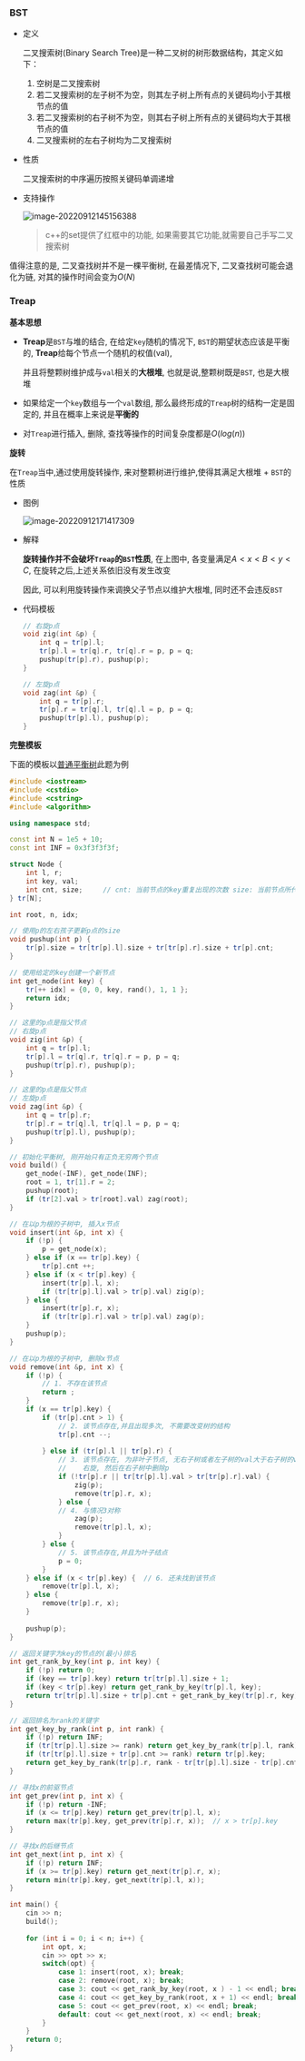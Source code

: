 ### BST

- 定义

  二叉搜索树(Binary Search Tree)是一种二叉树的树形数据结构，其定义如下：

  1. 空树是二叉搜索树
  2. 若二叉搜索树的左子树不为空，则其左子树上所有点的关键码均小于其根节点的值
  3. 若二叉搜索树的右子树不为空，则其右子树上所有点的关键码均大于其根节点的值
  4. 二叉搜索树的左右子树均为二叉搜索树



- 性质

  二叉搜索树的中序遍历按照关键码单调递增



- 支持操作

  ![image-20220912145156388](http://www.cdn.liver0377.xyz/typora/202209121451436.png)

  > c++的set提供了红框中的功能, 如果需要其它功能,就需要自己手写二叉搜索树

值得注意的是, 二叉查找树并不是一棵平衡树, 在最差情况下, 二叉查找树可能会退化为链, 对其的操作时间会变为$O(N)$





### Treap

**基本思想**

- **Treap**是`BST`与堆的结合, 在给定`key`随机的情况下, `BST`的期望状态应该是平衡的, **Treap**给每个节点一个随机的权值(val), 

  并且将整颗树维护成与`val`相关的**大根堆**, 也就是说,整颗树既是`BST`, 也是大根堆

- 如果给定一个`key`数组与一个`val`数组, 那么最终形成的`Treap`树的结构一定是固定的, 并且在概率上来说是**平衡的**

- 对`Treap`进行插入, 删除, 查找等操作的时间复杂度都是$O(log(n))$



**旋转**

在`Treap`当中,通过使用旋转操作, 来对整颗树进行维护,使得其满足大根堆 + `BST`的性质

- 图例

  ![image-20220912171417309](http://www.cdn.liver0377.xyz/typora/202209121714374.png)

- 解释

  **旋转操作并不会破坏`Treap`的`BST`性质**,  在上图中, 各变量满足$A < x < B < y < C$, 在旋转之后,上述关系依旧没有发生改变 

  因此, 可以利用旋转操作来调换父子节点以维护大根堆, 同时还不会违反`BST`

- 代码模板

  ```cc
  // 右旋p点
  void zig(int &p) {
      int q = tr[p].l;
      tr[p].l = tr[q].r, tr[q].r = p, p = q;
      pushup(tr[p].r), pushup(p);
  }
  
  // 左旋p点
  void zag(int &p) {
      int q = tr[p].r;
      tr[p].r = tr[q].l, tr[q].l = p, p = q;
      pushup(tr[p].l), pushup(p);
  }
  ```

  



**完整模板**

下面的模板以[普通平衡树](https://www.acwing.com/problem/content/255/)此题为例

```cc
#include <iostream>
#include <cstdio>
#include <cstring>
#include <algorithm>

using namespace std;

const int N = 1e5 + 10;
const int INF = 0x3f3f3f3f;

struct Node {
    int l, r;                         
    int key, val;                     
    int cnt, size;     // cnt: 当前节点的key重复出现的次数 size: 当前节点所代表的子树的大小
} tr[N];

int root, n, idx; 

// 使用p的左右孩子更新p点的size
void pushup(int p) {
    tr[p].size = tr[tr[p].l].size + tr[tr[p].r].size + tr[p].cnt;
}

// 使用给定的key创建一个新节点
int get_node(int key) {
    tr[++ idx] = {0, 0, key, rand(), 1, 1 };
    return idx;
}

// 这里的p点是指父节点
// 右旋p点
void zig(int &p) {
    int q = tr[p].l;
    tr[p].l = tr[q].r, tr[q].r = p, p = q;
    pushup(tr[p].r), pushup(p);
}

// 这里的p点是指父节点
// 左旋p点
void zag(int &p) {
    int q = tr[p].r;
    tr[p].r = tr[q].l, tr[q].l = p, p = q;
    pushup(tr[p].l), pushup(p);
}

// 初始化平衡树, 刚开始只有正负无穷两个节点
void build() {
    get_node(-INF), get_node(INF);
    root = 1, tr[1].r = 2;
    pushup(root);
    if (tr[2].val > tr[root].val) zag(root);
}

// 在以p为根的子树中, 插入x节点
void insert(int &p, int x) {
    if (!p) {
        p = get_node(x);
    } else if (x == tr[p].key) {
        tr[p].cnt ++;
    } else if (x < tr[p].key) {
        insert(tr[p].l, x);
        if (tr[tr[p].l].val > tr[p].val) zig(p);
    } else {
        insert(tr[p].r, x);
        if (tr[tr[p].r].val > tr[p].val) zag(p);
    }
    pushup(p);
}

// 在以p为根的子树中, 删除x节点
void remove(int &p, int x) {
    if (!p) {
        // 1. 不存在该节点
        return ;
    } 
    if (x == tr[p].key) {
        if (tr[p].cnt > 1) {
            // 2. 该节点存在,并且出现多次, 不需要改变树的结构
            tr[p].cnt --;
            
        } else if (tr[p].l || tr[p].r) {
            // 3. 该节点存在, 为非叶子节点, 无右子树或者左子树的val大于右子树的val
            //    右旋, 然后在右子树中删除p 
            if (!tr[p].r || tr[tr[p].l].val > tr[tr[p].r].val) {
                zig(p);
                remove(tr[p].r, x);
            } else {
            // 4. 与情况3对称
                zag(p);
                remove(tr[p].l, x);
            }
        } else {
            // 5. 该节点存在,并且为叶子结点
            p = 0;
        }
    } else if (x < tr[p].key) {  // 6. 还未找到该节点
        remove(tr[p].l, x);
    } else { 
        remove(tr[p].r, x);
    }
    
    pushup(p);
}

// 返回关键字为key的节点的(最小)排名
int get_rank_by_key(int p, int key) {
    if (!p) return 0;
    if (key == tr[p].key) return tr[tr[p].l].size + 1;
    if (key < tr[p].key) return get_rank_by_key(tr[p].l, key);
    return tr[tr[p].l].size + tr[p].cnt + get_rank_by_key(tr[p].r, key);
}

// 返回排名为rank的关键字
int get_key_by_rank(int p, int rank) {
    if (!p) return INF;
    if (tr[tr[p].l].size >= rank) return get_key_by_rank(tr[p].l, rank);
    if (tr[tr[p].l].size + tr[p].cnt >= rank) return tr[p].key;
    return get_key_by_rank(tr[p].r, rank - tr[tr[p].l].size - tr[p].cnt);
}

// 寻找x的前驱节点 
int get_prev(int p, int x) {
    if (!p) return -INF;
    if (x <= tr[p].key) return get_prev(tr[p].l, x);
    return max(tr[p].key, get_prev(tr[p].r, x));  // x > tr[p].key
}

// 寻找x的后继节点
int get_next(int p, int x) {
    if (!p) return INF;
    if (x >= tr[p].key) return get_next(tr[p].r, x);
    return min(tr[p].key, get_next(tr[p].l, x));
}

int main() {
    cin >> n;
    build();
    
    for (int i = 0; i < n; i++) {
        int opt, x;
        cin >> opt >> x;
        switch(opt) {
            case 1: insert(root, x); break;
            case 2: remove(root, x); break;
            case 3: cout << get_rank_by_key(root, x ) - 1 << endl; break;
            case 4: cout << get_key_by_rank(root, x + 1) << endl; break;
            case 5: cout << get_prev(root, x) << endl; break;
            default: cout << get_next(root, x) << endl; break;
        }
    }
    return 0;
}
```

​	
